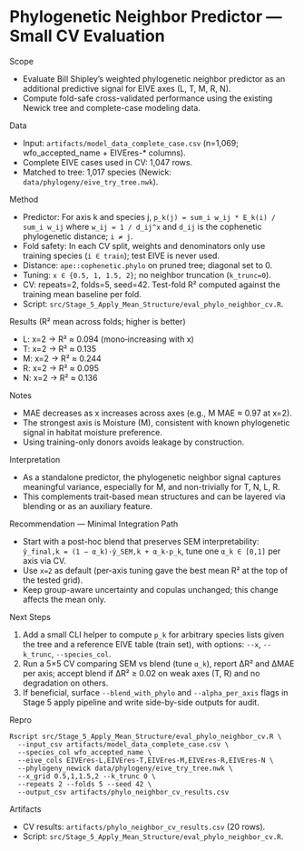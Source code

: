 # Phylogenetic Neighbor Predictor — Small CV Evaluation

Scope
- Evaluate Bill Shipley’s weighted phylogenetic neighbor predictor as an additional predictive signal for EIVE axes (L, T, M, R, N).
- Compute fold-safe cross-validated performance using the existing Newick tree and complete-case modeling data.

Data
- Input: `artifacts/model_data_complete_case.csv` (n=1,069; wfo_accepted_name + EIVEres-* columns).
- Complete EIVE cases used in CV: 1,047 rows.
- Matched to tree: 1,017 species (Newick: `data/phylogeny/eive_try_tree.nwk`).

Method
- Predictor: For axis k and species j, `p_k(j) = sum_i w_ij * E_k(i) / sum_i w_ij` where `w_ij = 1 / d_ij^x` and `d_ij` is the cophenetic phylogenetic distance; `i ≠ j`.
- Fold safety: In each CV split, weights and denominators only use training species (`i ∈ train`); test EIVE is never used.
- Distance: `ape::cophenetic.phylo` on pruned tree; diagonal set to 0.
- Tuning: `x ∈ {0.5, 1, 1.5, 2}`; no neighbor truncation (`k_trunc=0`).
- CV: repeats=2, folds=5, seed=42. Test-fold R² computed against the training mean baseline per fold.
- Script: `src/Stage_5_Apply_Mean_Structure/eval_phylo_neighbor_cv.R`.

Results (R² mean across folds; higher is better)
- L: x=2 → R² ≈ 0.094 (mono‑increasing with x)
- T: x=2 → R² ≈ 0.135
- M: x=2 → R² ≈ 0.244
- R: x=2 → R² ≈ 0.095
- N: x=2 → R² ≈ 0.136

Notes
- MAE decreases as x increases across axes (e.g., M MAE ≈ 0.97 at x=2).
- The strongest axis is Moisture (M), consistent with known phylogenetic signal in habitat moisture preference.
- Using training-only donors avoids leakage by construction.

Interpretation
- As a standalone predictor, the phylogenetic neighbor signal captures meaningful variance, especially for M, and non-trivially for T, N, L, R.
- This complements trait-based mean structures and can be layered via blending or as an auxiliary feature.

Recommendation — Minimal Integration Path
- Start with a post-hoc blend that preserves SEM interpretability:
  `ŷ_final,k = (1 − α_k)·ŷ_SEM,k + α_k·p_k`, tune one `α_k ∈ [0,1]` per axis via CV.
- Use `x=2` as default (per-axis tuning gave the best mean R² at the top of the tested grid).
- Keep group-aware uncertainty and copulas unchanged; this change affects the mean only.

Next Steps
1) Add a small CLI helper to compute `p_k` for arbitrary species lists given the tree and a reference EIVE table (train set), with options: `--x`, `--k_trunc`, `--species_col`.
2) Run a 5×5 CV comparing SEM vs blend (tune `α_k`), report ΔR² and ΔMAE per axis; accept blend if ΔR² ≥ 0.02 on weak axes (T, R) and no degradation on others.
3) If beneficial, surface `--blend_with_phylo` and `--alpha_per_axis` flags in Stage 5 apply pipeline and write side-by-side outputs for audit.

Repro
```
Rscript src/Stage_5_Apply_Mean_Structure/eval_phylo_neighbor_cv.R \
  --input_csv artifacts/model_data_complete_case.csv \
  --species_col wfo_accepted_name \
  --eive_cols EIVEres-L,EIVEres-T,EIVEres-M,EIVEres-R,EIVEres-N \
  --phylogeny_newick data/phylogeny/eive_try_tree.nwk \
  --x_grid 0.5,1,1.5,2 --k_trunc 0 \
  --repeats 2 --folds 5 --seed 42 \
  --output_csv artifacts/phylo_neighbor_cv_results.csv
```

Artifacts
- CV results: `artifacts/phylo_neighbor_cv_results.csv` (20 rows).
- Script: `src/Stage_5_Apply_Mean_Structure/eval_phylo_neighbor_cv.R`.

